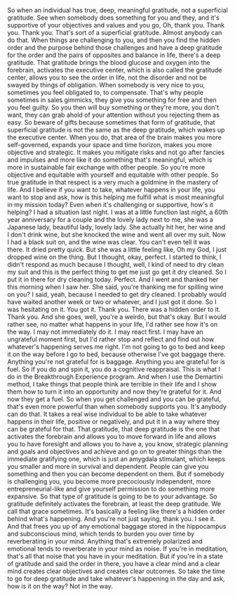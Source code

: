 So when an individual has true, deep, meaningful gratitude, not a superficial gratitude. See when somebody does something for you and they, and it's supportive of your objectives and values and you go, Oh, thank you. Thank you. Thank you. That's sort of a superficial gratitude. Almost anybody can do that. When things are challenging to you, and then you find the hidden order and the purpose behind those challenges and have a deep gratitude for the order and the pairs of opposites and balance in life, there's a deep gratitude. That gratitude brings the blood glucose and oxygen into the forebrain, activates the executive center, which is also called the gratitude center, allows you to see the order in life, not the disorder and not be swayed by things of obligation. When somebody is very nice to you, sometimes you feel obligated to, to compensate. That's why people sometimes in sales gimmicks, they give you something for free and then you feel guilty. So you then will buy something or they're more, you don't want, they can grab ahold of your attention without you rejecting them as easy. So beware of gifts because sometimes that form of gratitude, that superficial gratitude is not the same as the deep gratitude, which wakes up the executive center. When you do, that area of the brain makes you more self-governed, expands your space and time horizon, makes you more objective and strategic. It makes you mitigate risks and not go after fancies and impulses and more like it do something that's meaningful, which is more in sustainable fair exchange with other people. So you're more objective and equitable with yourself and equitable with other people. So true gratitude in that respect is a very much a goldmine in the mastery of life. And I believe if you want to take, whatever happens in your life, you want to stop and ask, how is this helping me fulfill what is most meaningful in my mission today? Even when it's challenging or supportive, how's it helping? I had a situation last night. I was at a little function last night, a 60th year anniversary for a couple and the lovely lady next to me, she was a Japanese lady, beautiful lady, lovely lady. She actually hit her, her wine and I don't drink wine, but she knocked the wine and went all over my suit. Now I had a black suit on, and the wine was clear. You can't even tell it was there. It dried pretty quick. But she was a little feeling like, Oh my God, I just dropped wine on the thing. But I thought, okay, perfect. I started to think, I didn't respond as much because I thought, well, I kind of need to dry clean my suit and this is the perfect thing to get me just go get it dry cleaned. So I put it in there for dry cleaning today. Perfect. And I went and thanked her this morning when I saw her. She said, you're thanking me for spilling wine on you? I said, yeah, because I needed to get dry cleaned. I probably would have waited another week or two or whatever, and I just got it done. So I was hesitating on it. You got it. Thank you. There was a hidden order to it. Thank you. And she goes, well, you're a weirdo, but that's okay. But I would rather see, no matter what happens in your life, I'd rather see how it's on the way. I may not immediately do it. I may react first. I may have an ungrateful moment first, but I'd rather stop and reflect and find out how whatever's happening serves me right. I'm not going to go to bed and keep it on the way before I go to bed, because otherwise I've got baggage there. Anything you're not grateful for is baggage. Anything you are grateful for is fuel. So if you do and spin it, you do a cognitive reappraisal. This is what I do in the Breakthrough Experience program. And when I use the Demartini method, I take things that people think are terrible in their life and I show them how to turn it into an opportunity and now they're grateful for it. And now they get a fuel. So when you get challenged and you can be grateful, that's even more powerful than when somebody supports you. It's anybody can do that. It takes a real wise individual to be able to take whatever happens in their life, positive or negatively, and put it in a way where they can be grateful for that. That gratitude, that deep gratitude is the one that activates the forebrain and allows you to move forward in life and allows you to have foresight and allows you to have a, you know, strategic planning and goals and objectives and achieve and go on to greater things than the immediate gratifying one, which is just an amygdala stimulant, which keeps you smaller and more in survival and dependent. People can give you something and then you can become dependent on them. But if somebody is challenging you, you become more precociously independent, more entrepreneurial-like and give yourself permission to do something more expansive. So that type of gratitude is going to be to your advantage. So gratitude definitely activates the forebrain, at least the deep gratitude. We call that grace sometimes. It's basically a feeling like there's a hidden order behind what's happening. And you're not just saying, thank you. I see it. And that frees you up of any emotional baggage stored in the hippocampus and subconscious mind, which tends to burden you over time by reverberating in your mind. Anything that's extremely polarized and emotional tends to reverberate in your mind as noise. If you're in meditation, that's all that noise that you have in your meditation. But if you're in a state of gratitude and said the order in there, you have a clear mind and a clear mind creates clear objectives and creates clear outcomes. So take the time to go for deep gratitude and take whatever's happening in the day and ask, how is it on the way? Not in the way.